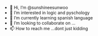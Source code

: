 - 👋 Hi, I’m @sunshineesunwoo
- 👀 I’m interested in logic and pyschology
- 🌱 I’m currently learning spanish language
- 💞️ I’m looking to collaborate on ...
- 📫 How to reach me ...dont just kidding

<!---
sunshineesunwoo/sunshineesunwoo is a ✨ special ✨ repository because its `README.md` (this file) appears on your GitHub profile.
You can click the Preview link to take a look at your changes.
--->
